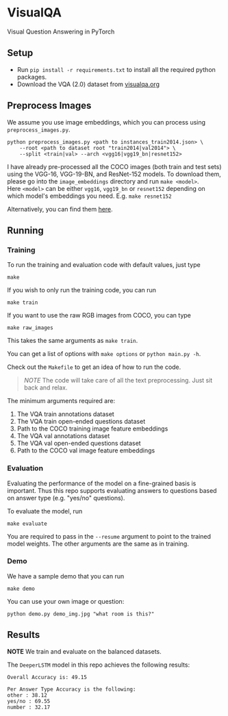 # VisualQA

Visual Question Answering in PyTorch


## Setup

- Run `pip install -r requirements.txt` to install all the required python packages.
- Download the VQA (2.0) dataset from [visualqa.org](http://visualqa.org/)

## Preprocess Images

We assume you use image embeddings, which you can process using `preprocess_images.py`.
```shell
python preprocess_images.py <path to instances_train2014.json> \
    --root <path to dataset root "train2014|val2014"> \
    --split <train|val> --arch <vgg16|vgg19_bn|resnet152>
```
I have already pre-processed all the COCO images (both train and test sets) using the VGG-16, VGG-19-BN, and ResNet-152 models. To download them, please go into the `image_embeddings` directory and run `make <model>`.</br>
Here `<model>` can be either `vgg16`, `vgg19_bn` or `resnet152` depending on which model's embeddings you need. E.g. `make resnet152`

Alternatively, you can find them [here](https://1drv.ms/f/s!Au18pri6pxSNlop81AhX4bATqy1VJA).


## Running

### Training

To run the training and evaluation code with default values, just type

```
make
```

If you wish to only run the training code, you can run
```
make train
```

If you want to use the raw RGB images from COCO, you can type
```shell
make raw_images
```
This takes the same arguments as `make train`.

You can get a list of options with `make options` or `python main.py -h`.

Check out the `Makefile` to get an idea of how to run the code.

> *NOTE* The code will take care of all the text preprocessing. Just sit back and relax.


The minimum arguments required are:

1. The VQA train annotations dataset
2. The VQA train open-ended questions dataset
3. Path to the COCO training image feature embeddings
4. The VQA val annotations dataset
5. The VQA val open-ended questions dataset
6. Path to the COCO val image feature embeddings

### Evaluation

Evaluating the performance of the model on a fine-grained basis is important. Thus this repo supports evaluating 
answers to questions based on answer type (e.g. "yes/no" questions).

To evaluate the model, run
```shell
make evaluate
```

You are required to pass in the `--resume` argument to point to the trained model weights. The other arguments are 
the same as in training.

### Demo

We have a sample demo that you can run

```shell
make demo
```

You can use your own image or question:

```shell
python demo.py demo_img.jpg "what room is this?"
```


## Results

**NOTE** We train and evaluate on the balanced datasets.

The `DeeperLSTM` model in this repo achieves the following results:

    Overall Accuracy is: 49.15

    Per Answer Type Accuracy is the following:
    other : 38.12
    yes/no : 69.55
    number : 32.17
